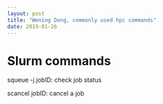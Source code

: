 ```yaml
---
layout: post
title: "Wening Dong, commonly used hpc commands"
date: 2019-01-26
---
```

<h1> Slurm commands </h1>
<p> squeue -j jobID: check job status </p>
<p> scancel jobID: cancel a job
